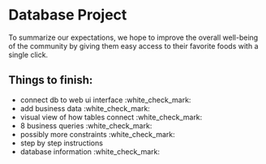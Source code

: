 # Database Project

To summarize our expectations, we hope to improve the overall well-being of the community by giving them easy access to their favorite foods with a single click.

<h2> Things to finish: </h2>
<ul> 
 <li>connect db to web ui interface :white_check_mark:</li>
 <li>add business data :white_check_mark:</li>
 <li>visual view of how tables connect :white_check_mark:</li>
 <li>8 business queries :white_check_mark:</li>
 <li>possibly more constraints :white_check_mark:</li>
 <li>step by step instructions</li>
 <li>database information :white_check_mark:</li>
</ul>
